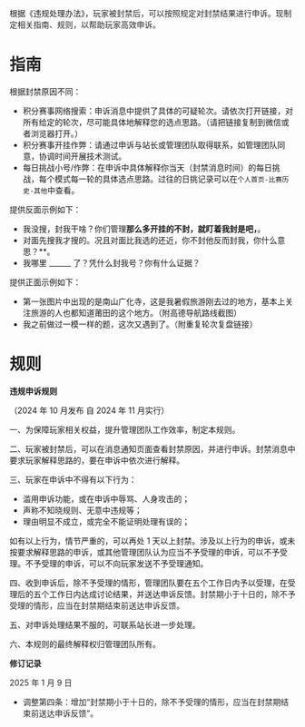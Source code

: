 根据《违规处理办法》，<font style="color:rgb(38, 38, 38);">玩家被封禁后，可以按照规定对封禁结果进行申诉。现制定相关指南、规则，以帮助玩家高效申诉。</font>

# <font style="color:rgb(38, 38, 38);">指南</font>
根据封禁原因不同：

+ 积分赛事网络搜索：申诉消息中提供了具体的可疑轮次。请依次打开链接，对所有给定的轮次，尽可能具体地解释您的选点思路。（请把链接复制到微信或者浏览器打开。）
+ 积分赛事开挂作弊：请通过申诉与站长或管理团队取得联系，如管理团队同意，协调时间开展技术测试。
+ 每日挑战小号/作弊：在申诉中具体解释你当天（封禁消息时间）的每日挑战，每个模式每一轮的具体选点思路。过往的日挑记录可以在`个人首页-比赛历史-其他`中查看。

提供反面示例如下：

+ 我没搜，封我干啥？你们管理**那么多开挂的不封，就盯着我封是吧，**。
+ 对面先搜我才搜的。况且对面比我选的还近，你不封他反而封我，你什么意思？**。
+ 我哪里 ______ 了？凭什么封我号？你有什么证据？

提供正面示例如下：

+ 第一张图片中出现的是南山广化寺，这是我暑假旅游刚去过的地方，基本上关注旅游的人也都知道莆田的这个地方。（附高德导航路线截图）
+ 我之前做过一模一样的题，这次又遇到了。（附重复轮次复盘链接）

# 规则
**违规申诉规则**

（2024 年 10 月发布   自 2024 年 11 月实行）

一、为保障玩家相关权益，提升管理团队工作效率，制定本规则。

二、玩家被封禁后，可以在消息通知页面查看封禁原因，并进行申诉。封禁消息中要求玩家解释思路的，要在申诉中依次进行解释。

三、玩家在申诉中不得有以下行为：

+ 滥用申诉功能，或在申诉中辱骂、人身攻击的；
+ 声称不知晓规则、无意中违规等；
+ 理由明显不成立，或完全不能证明处理有误的；

如有以上行为，情节严重的，可以再处 1 天以上封禁。涉及以上行为的申诉，或未按要求解释思路的申诉，或其他管理团队认为应当不予受理的申诉，可以不予受理。不予受理的申诉，可以不向玩家发送不予受理通知。

四、收到申诉后，除不予受理的情形，管理团队要在五个工作日内予以受理，在受理后的五个工作日内达成讨论结果，并送达申诉反馈。<font style="color:rgb(38, 38, 38);">封禁期小于十日的，除不予受理的情形，应当在封禁期结束前送达申诉反馈。</font>

五、对申诉处理结果不服的，可联系站长进一步处理。

六、本规则的最终解释权归管理团队所有。

**<font style="color:rgb(38, 38, 38);">修订记录</font>**

<font style="color:rgb(38, 38, 38);">2025 年 1 月 9 日</font>

+ <font style="color:rgb(38, 38, 38);">调整第四条：增加“封禁期小于十日的，除不予受理的情形，应当在封禁期结束前送达申诉反馈”。</font>

